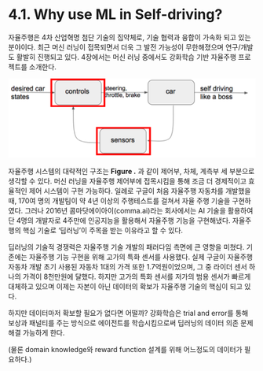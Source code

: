 # 4.1. Why use ML in Self-driving?

자율주행은 4차 산업혁명 첨단 기술의 집약체로, 기술 협력과 융합이 가속화 되고 있는 분야이다. 최근 머신 러닝이 접목되면서 더욱 그 발전 가능성이 무한해졌으며 연구/개발도 활발히 진행되고 있다. 4장에서는 머신 러닝 중에서도 강화학습 기반 자율주행 프로젝트를 소개한다.

![Figure 33. System of Self-driving](../.gitbook/assets/figure-33.png)

자율주행 시스템의 대략적인 구조는 **Figure .** 과 같이 제어부, 차체, 계측부 세 부분으로 생각할 수 있다. 머신 러닝을 자율주행 제어부에 접목시킴을 통해 조금 더 경제적이고 효율적인 제어 시스템이 구현 가능하다. 일례로 구글이 처음 자율주행 자동차를 개발했을 때, 170여 명의 개발팀이 약 4년 이상의 주행테스트를 걸쳐서 자율 주행 기술을 구현하였다. 그러나 2016년 콤마닷에이아이\(comma.ai\)라는 회사에서는 AI 기술을 활용하여 단 4명의 개발자로 4주만에 인공지능을 활용해서 자율주행 기능을 구현해냈다. 자율주행의 핵심 기술로 ‘딥러닝’이 주목을 받는 이유라고 할 수 있다.

딥러닝의 기술적 경쟁력은 자율주행 기술 개발의 패러다임 측면에 큰 영향을 미쳤다. 기존에는 자율주행 기능 구현을 위해 고가의 특화 센서를 사용했다. 실제 구글이 자율주행 자동차 개발 초기 사용된 자동차 1대의 가격 또한 1.7억원이었으며, 그 중 라이더 센서 하나의 가격이 8천만원에 달했다. 하지만 고가의 특화 센서를 저가의 범용 센서가 빠르게 대체하고 있으며 이제는 자본이 아닌 데이터의 확보가 자율주행 기술의 핵심이 되고 있다.

하지만 데이터마저 확보할 필요가 없다면 어떨까? 강화학습은 trial and error를 통해 보상과 패널티를 주는 방식으로 에이전트를 학습시킴으로써 딥러닝의 데이터 의존 문제 해결 가능하게 한다.

\(물론 domain knowledge와 reward function 설계를 위해 어느정도의 데이터가 필요하다.\)

